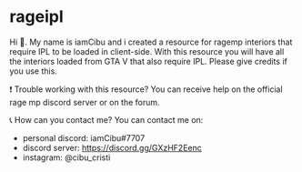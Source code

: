 # rageipl
Hi 👋. My name is iamCibu and i created a resource for ragemp interiors that require IPL to be loaded in client-side.
With this resource you will have all the interiors loaded from GTA V that also require IPL.
Please give credits if you use this. 

❗ Trouble working with this resource? 
You can receive help on the official rage mp discord server or on the forum.

📞 How can you contact me?
You can contact me on: 
- personal discord: iamCibu#7707
- discord server: https://discord.gg/GXzHF2Eenc
- instagram: @cibu_cristi
